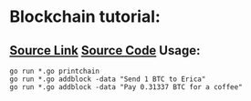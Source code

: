Blockchain tutorial:
===================

[Source Link](https://jeiwan.cc/posts/building-blockchain-in-go-part-1/)
[Source Code](https://github.com/Jeiwan/blockchain_go)
Usage:
-----
```
go run *.go printchain
go run *.go addblock -data "Send 1 BTC to Erica"
go run *.go addblock -data "Pay 0.31337 BTC for a coffee"
```